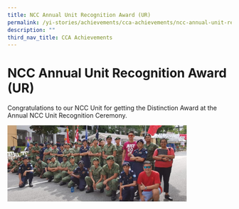 ```yaml
---
title: NCC Annual Unit Recognition Award (UR)
permalink: /yi-stories/achievements/cca-achievements/ncc-annual-unit-recognition-award-ur/
description: ""
third_nav_title: CCA Achievements
---
```

# **NCC Annual Unit Recognition Award (UR)**

Congratulations to our NCC Unit for getting the Distinction Award at the Annual NCC Unit Recognition Ceremony.

<img src="/images/NCC.png" 
     style="width:80%">